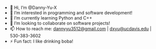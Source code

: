 - 👋 Hi, I’m @Danny-Yu-X
- 👀 I’m interested in programming and software development!
- 🌱 I’m currently learning Python and C++
- 💞️ I’m looking to collaborate on software projects!
- 📫 How to reach me: dannyyu3512@gmail.com | dxyu@ucdavis.edu | 530-383-3602 
- ⚡ Fun fact: I like drinking boba!

<!---
Danny-Yu-X/Danny-Yu-X is a ✨ special ✨ repository because its `README.md` (this file) appears on your GitHub profile.
You can click the Preview link to take a look at your changes.
--->
